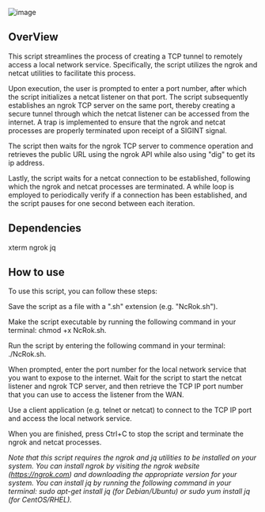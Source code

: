 
![image](https://user-images.githubusercontent.com/97190263/224490324-d0bae906-10a9-45d9-b596-9281ae003b29.png)



## OverView ## 

This script streamlines the process of creating a TCP tunnel to remotely access a local network service. Specifically, the script utilizes the ngrok and netcat utilities to facilitate this process.

Upon execution, the user is prompted to enter a port number, after which the script initializes a netcat listener on that port. The script subsequently establishes an ngrok TCP server on the same port, thereby creating a secure tunnel through which the netcat listener can be accessed from the internet. A trap is implemented to ensure that the ngrok and netcat processes are properly terminated upon receipt of a SIGINT signal.

The script then waits for the ngrok TCP server to commence operation and retrieves the public URL using the ngrok API while also using "dig" to get its ip address.

Lastly, the script waits for a netcat connection to be established, following which the ngrok and netcat processes are terminated. A while loop is employed to periodically verify if a connection has been established, and the script pauses for one second between each iteration.

## Dependencies ##

xterm
ngrok
jq




## How to use ##

To use this script, you can follow these steps:

Save the script as a file with a ".sh" extension (e.g. "NcRok.sh").

Make the script executable by running the following command in your terminal: chmod +x NcRok.sh.

Run the script by entering the following command in your terminal: ./NcRok.sh.

When prompted, enter the port number for the local network service that you want to expose to the internet.
Wait for the script to start the netcat listener and ngrok TCP server, and then retrieve the TCP IP port number that you can use to access the listener from the WAN.

Use a client application (e.g. telnet or netcat) to connect to the TCP IP port and access the local network service.

When you are finished, press Ctrl+C to stop the script and terminate the ngrok and netcat processes.

*Note that this script requires the ngrok and jq utilities to be installed on your system. You can install ngrok by visiting the ngrok website (https://ngrok.com) and downloading the appropriate version for your system. You can install jq by running the following command in your terminal: sudo apt-get install jq (for Debian/Ubuntu) or sudo yum install jq (for CentOS/RHEL).*




